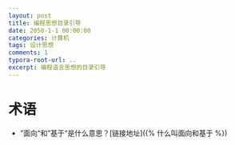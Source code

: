 ```yaml
---
layout: post
title: 编程思想目录引导
date: 2050-1-1 00:00:00
categories: 计算机
tags: 设计思想
comments: 1
typora-root-url: ..
excerpt: 编程语言思想的目录引导
---
```




# 术语

- ”面向“和”基于“是什么意思？[链接地址]({% 什么叫面向和基于 %})



# 